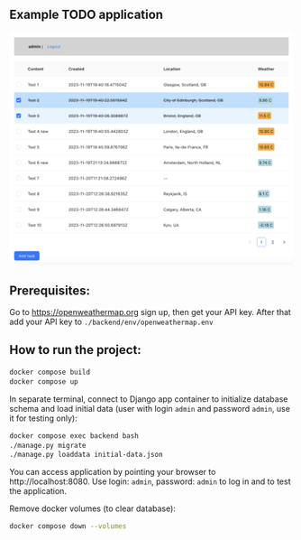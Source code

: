 ## Example TODO application

![Screenshot](screenshot.png)

## Prerequisites:
Go to https://openweathermap.org sign up, then get your API key.
After that add your API key to `./backend/env/openweathermap.env`

## How to run the project:
```bash
docker compose build
docker compose up
```

In separate terminal, connect to Django app container
to initialize database schema and load initial data
(user with login `admin` and password `admin`, use it
for testing only):
```bash
docker compose exec backend bash
./manage.py migrate
./manage.py loaddata initial-data.json
```

You can access application by pointing your browser to http://localhost:8080.
Use login: `admin`, password: `admin` to log in and to test the application.

Remove docker volumes (to clear database):
```bash
docker compose down --volumes
```
